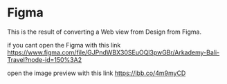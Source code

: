# Figma
This is the result of converting a Web view from Design from Figma.

if you cant open the Figma with this link https://www.figma.com/file/GJPndWBX30SEuOQl3pwGBr/Arkademy-Bali-Travel?node-id=150%3A2

open the image preview with this link https://ibb.co/4m9myCD
